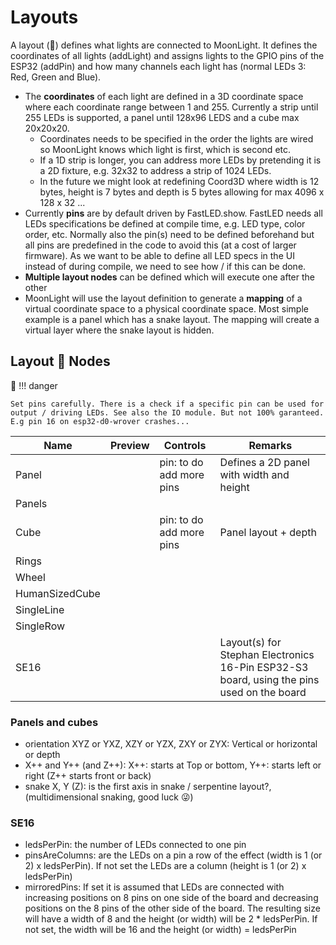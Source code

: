 # Layouts

A layout (🚥) defines what lights are connected to MoonLight. It defines the coordinates of all lights (addLight) and assigns lights to the GPIO pins of the ESP32 (addPin) and how many channels each light has (normal LEDs 3: Red, Green and Blue). 

* The **coordinates** of each light are defined in a 3D coordinate space where each coordinate range between 1 and 255. Currently a strip until 255 LEDs is supported, a panel until 128x96 LEDS and a cube max 20x20x20. 
    * Coordinates needs to be specified in the order the lights are wired so MoonLight knows which light is first, which is second etc.
    * If a 1D strip is longer, you can address more LEDs by pretending it is a 2D fixture, e.g. 32x32 to address a strip of 1024 LEDs. 
    * In the future we might look at redefining Coord3D where width is 12 bytes, height is 7 bytes and depth is 5 bytes allowing for max 4096 x 128 x 32 ...
* Currently **pins** are by default driven by FastLED.show. FastLED needs all LEDs specifications be defined at compile time, e.g. LED type, color order, etc. Normally also the pin(s) need to be defined beforehand but all pins are predefined in the code to avoid this (at a cost of larger firmware). As we want to be able to define all LED specs in the UI instead of during compile, we need to see how / if this can be done.
* **Multiple layout nodes** can be defined which will execute one after the other
* MoonLight will use the layout definition to generate a **mapping** of a virtual coordinate space to a physical coordinate space. Most simple example is a panel which has a snake layout. The mapping will create a virtual layer where the snake layout is hidden.

## Layout 🚥 Nodes
🚧
!!! danger

    Set pins carefully. There is a check if a specific pin can be used for output / driving LEDs. See also the IO module. But not 100% garanteed. E.g pin 16 on esp32-d0-wrover crashes...

| Name | Preview | Controls | Remarks
| ---- | ----- | ---- | ---- |
| Panel | | pin: to do add more pins | Defines a 2D panel with width and height |
| Panels | | | |
| Cube | | pin: to do add more pins | Panel layout + depth |
| Rings | | | |
| Wheel | | | |
| HumanSizedCube | | | |
| SingleLine | | | |
| SingleRow | | | |
| SE16 | | | Layout(s) for Stephan Electronics 16-Pin ESP32-S3 board, using the pins used on the board |

### Panels and cubes

* orientation XYZ or YXZ, XZY or YZX, ZXY or ZYX: Vertical or horizontal or depth
* X++ and Y++ (and Z++): X++: starts at Top or bottom, Y++: starts left or right (Z++ starts front or back)
* snake X, Y (Z): is the first axis in snake / serpentine layout?, (multidimensional snaking, good luck 😜)

### SE16

* ledsPerPin: the number of LEDs connected to one pin
* pinsAreColumns: are the LEDs on a pin a row of the effect (width is 1 (or 2) x ledsPerPin). If not set the LEDs are a column (height is 1 (or 2) x ledsPerPin)
* mirroredPins: If set it is assumed that LEDs are connected with increasing positions on 8 pins on one side of the board and decreasing positions on the 8 pins of the other side of the board. The resulting size will have a width of 8 and the height (or width) will be 2 * ledsPerPin. If not set, the width will be 16 and the height (or width) = ledsPerPin